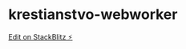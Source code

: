 # krestianstvo-webworker

[Edit on StackBlitz ⚡️](https://stackblitz.com/edit/solidjs-templates-mxikl7)